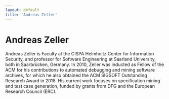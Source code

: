 ```yaml
---
layout: default
title: 'Andreas Zeller'
---
```


# Andreas Zeller

Andreas Zeller is Faculty at the CISPA Helmholtz Center for Information Security, and professor for Software Engineering at Saarland University, both in Saarbrücken, Germany. In 2010, Zeller was inducted as Fellow of the ACM for his contributions to automated debugging and mining software archives, for which he also obtained the ACM SIGSOFT Outstanding Research Award in 2018.  His current work focuses on specification mining and test case generation, funded by grants from DFG and the European Research Council (ERC).